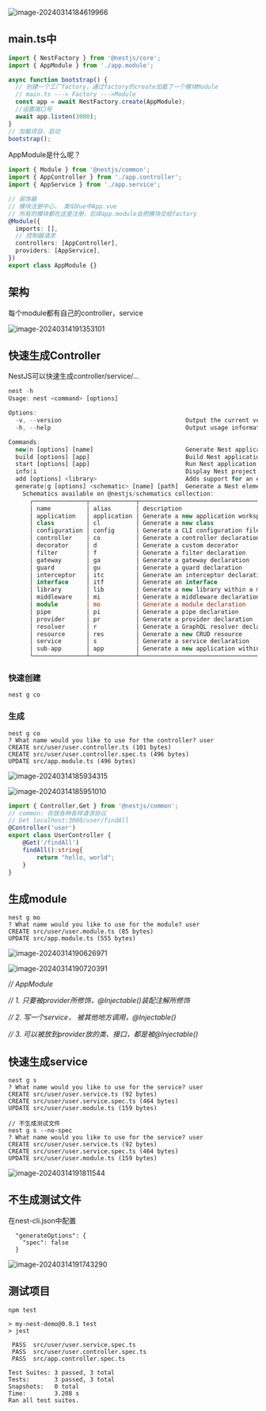![image-20240314184619966](assets\image-20240314184619966.png)

## main.ts中

```typescript
import { NestFactory } from '@nestjs/core';
import { AppModule } from './app.module';

async function bootstrap() {
  // 创建一个工厂factory，通过factory的create加载了一个模块Module
  // main.ts ---> Factory --->Module
  const app = await NestFactory.create(AppModule);
  //设置端口号
  await app.listen(3000);
}
// 加载项目，启动
bootstrap();

```

AppModule是什么呢？

```typescript
import { Module } from '@nestjs/common';
import { AppController } from './app.controller';
import { AppService } from './app.service';

// 装饰器
// 模块注册中心， 类似Vue中App.vue
// 所有的模块都在这里注册，后续app.module会把模块交给factory
@Module({
  imports: [],
  // 控制器请求
  controllers: [AppController],
  providers: [AppService],
})
export class AppModule {}

```

## 架构

每个module都有自己的controller，service

![image-20240314191353101](assets\image-20240314191353101.png)

## 快速生成Controller

NestJS可以快速生成controller/service/...

```typescript
nest -h
Usage: nest <command> [options]

Options:
  -v, --version                                   Output the current version.
  -h, --help                                      Output usage information.

Commands:
  new|n [options] [name]                          Generate Nest application.
  build [options] [app]                           Build Nest application.
  start [options] [app]                           Run Nest application.
  info|i                                          Display Nest project details.
  add [options] <library>                         Adds support for an external library to your project.
  generate|g [options] <schematic> [name] [path]  Generate a Nest element.
    Schematics available on @nestjs/schematics collection:
      ┌───────────────┬─────────────┬──────────────────────────────────────────────┐
      │ name          │ alias       │ description                                  │
      │ application   │ application │ Generate a new application workspace         │
      │ class         │ cl          │ Generate a new class                         │
      │ configuration │ config      │ Generate a CLI configuration file            │
      │ controller    │ co          │ Generate a controller declaration            │
      │ decorator     │ d           │ Generate a custom decorator                  │
      │ filter        │ f           │ Generate a filter declaration                │
      │ gateway       │ ga          │ Generate a gateway declaration               │
      │ guard         │ gu          │ Generate a guard declaration                 │
      │ interceptor   │ itc         │ Generate an interceptor declaration          │
      │ interface     │ itf         │ Generate an interface                        │
      │ library       │ lib         │ Generate a new library within a monorepo     │
      │ middleware    │ mi          │ Generate a middleware declaration            │
      │ module        │ mo          │ Generate a module declaration                │
      │ pipe          │ pi          │ Generate a pipe declaration                  │
      │ provider      │ pr          │ Generate a provider declaration              │
      │ resolver      │ r           │ Generate a GraphQL resolver declaration      │
      │ resource      │ res         │ Generate a new CRUD resource                 │
      │ service       │ s           │ Generate a service declaration               │
      │ sub-app       │ app         │ Generate a new application within a monorepo │
      └───────────────┴─────────────┴──────────────────────────────────────────────┘
```

### 快速创建

```
nest g co
```

### 生成

```shell
nest g co
? What name would you like to use for the controller? user
CREATE src/user/user.controller.ts (101 bytes)
CREATE src/user/user.controller.spec.ts (496 bytes)
UPDATE src/app.module.ts (496 bytes)
```

![image-20240314185934315](assets\image-20240314185934315.png)

![image-20240314185951010](assets\image-20240314185951010.png)

```typescript
import { Controller,Get } from '@nestjs/common';
// common: 存放各种各样请求协议
// Get localhost:3000/user/findAll
@Controller('user')
export class UserController {
    @Get('/findAll')
    findAll():string{
        return "hello, world";
    }
}

```

## 生成module

```
nest g mo
? What name would you like to use for the module? user
CREATE src/user/user.module.ts (85 bytes)
UPDATE src/app.module.ts (555 bytes)
```

![image-20240314190626971](assets\image-20240314190626971.png)

![image-20240314190720391](assets\image-20240314190720391.png)



*// AppModule*

*// 1. 只要被provider所修饰，@Injectable()装配注解所修饰*

*// 2. 写一个service， 被其他地方调用，@Injectable()*

*// 3. 可以被放到provider放的类、接口，都是被@Injectable()*

## 快速生成service

```
nest g s
? What name would you like to use for the service? user
CREATE src/user/user.service.ts (92 bytes)
CREATE src/user/user.service.spec.ts (464 bytes)
UPDATE src/user/user.module.ts (159 bytes)

// 不生成测试文件
nest g s --no-spec
? What name would you like to use for the service? user
CREATE src/user/user.service.ts (92 bytes)
CREATE src/user/user.service.spec.ts (464 bytes)
UPDATE src/user/user.module.ts (159 bytes)
```

![image-20240314191811544](assets\image-20240314191811544.png)

## 不生成测试文件

在nest-cli.json中配置

```
  "generateOptions": {
    "spec": false
  }
```

![image-20240314191743290](assets\image-20240314191743290.png)

## 测试项目

```
npm test

> my-nest-demo@0.0.1 test
> jest

 PASS  src/user/user.service.spec.ts
 PASS  src/user/user.controller.spec.ts
 PASS  src/app.controller.spec.ts

Test Suites: 3 passed, 3 total
Tests:       3 passed, 3 total
Snapshots:   0 total
Time:        3.208 s
Ran all test suites.
```

